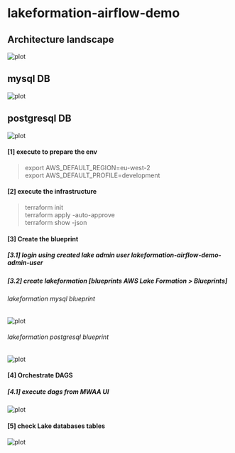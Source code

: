 # lakeformation-airflow-demo

## Architecture landscape
![plot](images/landscape.png)

## mysql DB
![plot](images/mysql-tickit.png)

## postgresql DB
![plot](images/postgre-tickit.png)

#### [1] execute to prepare the env

> export AWS_DEFAULT_REGION=eu-west-2 \
  export AWS_DEFAULT_PROFILE=development


#### [2] execute the infrastructure

> terraform init \
> terraform apply -auto-approve \
> terraform show -json


#### [3] Create the blueprint
##### [3.1] login using created lake admin user lakeformation-airflow-demo-admin-user
##### [3.2] create lakeformation [blueprints AWS Lake Formation > Blueprints]
###### lakeformation mysql blueprint
![plot](images/mysql_blueprint.png)

###### lakeformation postgresql blueprint
![plot](images/postgresql_blueprint.png)


#### [4] Orchestrate DAGS
##### [4.1] execute dags from MWAA UI
![plot](images/mwaa_dags_execute)

#### [5] check Lake databases tables
![plot](images/lakeformation_tables.png)